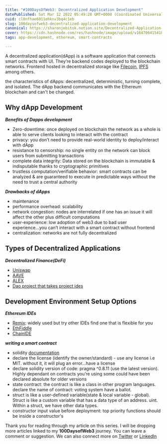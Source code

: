 ```yaml
---
title: "#100DaysOfWeb3: Decentralized Application Development"
datePublished: Sat Mar 12 2022 05:49:28 GMT+0000 (Coordinated Universal Time)
cuid: cl0nfhae6011ehknv3bq4c1eb
slug: 100daysofweb3-decentralized-application-development
canonical: https://sharonjebitok.notion.site/Decentralized-Application-Development-eb999543931246fdb5f45da3aa6a8237
cover: https://cdn.hashnode.com/res/hashnode/image/upload/v1647064154187/lHTP5oPrX.png
tags: app-development, ethereum, smart-contracts

---
```


A decentralized application(dApp) is a software application that connects smart contracts with UI. They’re backend codes deployed to the blockchain networks. Frontend hosted in decentralized storage like [Filecoin](https://filecoin.io/), [IPFS](https://ipfs.io/) among others.

the characteristics of dApps: decentralized, deterministic, turning complete, and isolated. The dApp backend communicates with the Ethereum blockchain and can't be changed.

## Why dApp Development

***Benefits of Dapps development***

- Zero-downtime: once deployed on blockchain the network as a whole is able to serve clients looking to interact with the contract
- privacy: you don’t need to provide real-world identity to deploy/interact with dApp
- resistance to censorship: no single entity on the network can block users from submitting transactions
- complete data integrity: Data stored on the blockchain is immutable & indisputable thanks to cryptographic primitives
- trustless computation/verifiable behavior: smart contracts can be analyzed & are guaranteed to execute in predictable ways without the need to trust a central authority

***Drawbacks of dApps***

- maintenance
- performance overhead: scalability
- network congestion: nodes are interrelated if one has an issue it will affect the other plus difficult computations
- user-experience: low adoption of web3 due to bad user experience...you can’t interact with a smart contract without frontend
- centralization: networks are not fully decentralized

## Types of Decentralized Applications

***Decentralized Finance(DeFi)***
- [Uniswap](https://uniswap.org/)
- [AAVE](https://aave.com/)
- [ALEX](https://www.alexgo.io/)
- [Dao project that takes project ides](http://bullperks.com)

## Development Environment Setup Options

***Ethereum IDEs***

- [Remix](http://Remix.ethereum.org): widely used but try other IDEs find one that is flexible for you
- [EthFiddle](http://Ethfiddle.com)
- [ChainIDE](https://chainide.com/)

***writing a smart contract***

- solidity [documentation](https://docs.soliditylang.org/en/v0.8.11)
- declare the license (identify the owner/standard) - use any license i.e MIT. without it, it will plug an error...have a license
- declare solidity version of code: pragma ^0.8.11 (use the latest version). Highly dependant on contracts you’re using some could have been declared absolute for older versions
- state contract: the contract is like a class in other program languages. declare the name of contract: voting system have a ballot.
- struct is like a user-defined variable(state & local variable -  global). Struct is like a custom variable that has a data type of an address. uint. Within a struct, we have other data types.
- constructor input value before deployment: top priority functions should be inside a constructor's

Thank you for reading through my article on this series. I will be dropping more articles linked to my **100DaysofWeb3** journey. You can leave a comment or suggestion. We can also connect more on [Twitter](Twitter.com/SharonJebitok) or [LinkedIn](LinkedIn.com/in/sharon-jebitok)
